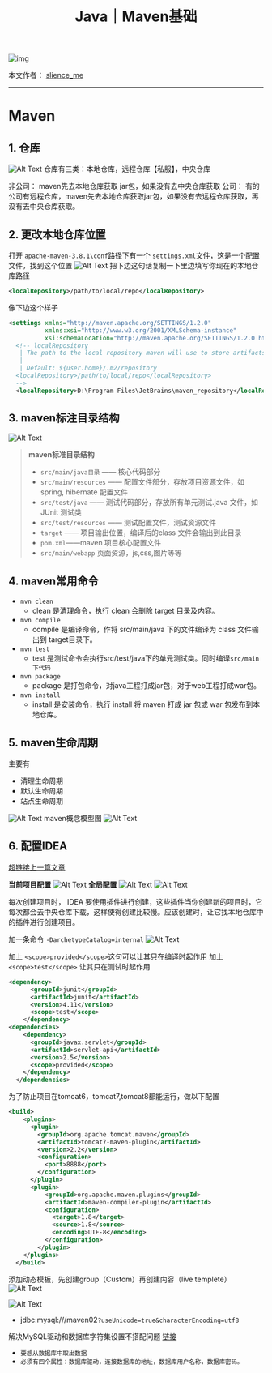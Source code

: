 ﻿---
layout: post
title: Java｜Maven基础
categories: [Java]
description: Maven基础
keywords: 编程语言, Java
mermaid: false
sequence: false
flow: false
mathjax: false
mindmap: false
mindmap2: false
---

![img](/images/posts/logo_slienceme3.png)

本文作者： [slience_me](https://slienceme.cn/)

---

# Maven
## 1. 仓库
![Alt Text](/images/posts/20210418094241519.png)
仓库有三类：本地仓库，远程仓库【私服】，中央仓库

非公司： maven先去本地仓库获取 jar包，如果没有去中央仓库获取
公司： 有的公司有远程仓库，maven先去本地仓库获取jar包，如果没有去远程仓库获取，再没有去中央仓库获取。

## 2. 更改本地仓库位置
打开 `apache-maven-3.8.1\conf`路径下有一个  `settings.xml`文件，这是一个配置文件，找到这个位置
![Alt Text](/images/posts/20210418094721924.png)
把下边这句话复制一下里边填写你现在的本地仓库路径
```xml
<localRepository>/path/to/local/repo</localRepository>
```
像下边这个样子
```xml
<settings xmlns="http://maven.apache.org/SETTINGS/1.2.0"
          xmlns:xsi="http://www.w3.org/2001/XMLSchema-instance"
          xsi:schemaLocation="http://maven.apache.org/SETTINGS/1.2.0 http://maven.apache.org/xsd/settings-1.2.0.xsd">
  <!-- localRepository
   | The path to the local repository maven will use to store artifacts.
   |
   | Default: ${user.home}/.m2/repository
  <localRepository>/path/to/local/repo</localRepository>
  -->
  <localRepository>D:\Program Files\JetBrains\maven_repository</localRepository>
```
## 3. maven标注目录结构
![Alt Text](/images/posts/20210418095500394.png)
> **maven标准目录结构**
> -  `src/main/java目录` —— 核心代码部分
> - `src/main/resources` —— 配置文件部分，存放项目资源文件，如 spring, hibernate 配置文件
> - `src/test/java` —— 测试代码部分，存放所有单元测试.java 文件，如 JUnit 测试类
> - `src/test/resources` —— 测试配置文件，测试资源文件
> - `target` —— 项目输出位置，编译后的class 文件会输出到此目录
> - `pom.xml`——maven 项目核心配置文件
> - `src/main/webapp` 页面资源，js,css,图片等等
## 4. maven常用命令
- `mvn clean`
	- clean 是清理命令，执行 clean 会删除 target 目录及内容。
- `mvn compile`
	- compile 是编译命令，作将 src/main/java 下的文件编译为 class 文件输出到 target目录下。
- `mvn test`
	- test 是测试命令会执行src/test/java下的单元测试类。同时编译`src/main下代码`
- `mvn package`
	-  package 是打包命令，对java工程打成jar包，对于web工程打成war包。
- `mvn install`
	- install 是安装命令，执行 install 将 maven 打成 jar 包或 war 包发布到本地仓库。
	
## 5. maven生命周期
主要有
- 清理生命周期 
- 默认生命周期
- 站点生命周期 

![Alt Text](/images/posts/20210418102038305.png)
maven概念模型图
![Alt Text](/images/posts/20210418102553981.png)
## 6. 配置IDEA 
[超链接上一篇文章](https://blog.csdn.net/Slience_me/article/details/115817902)

**当前项目配置**
![Alt Text](/images/posts/20210418103416211.png)
**全局配置**
![Alt Text](/images/posts/20210418170921832.png)
![Alt Text](/images/posts/20210418170956443.png)

每次创建项目时， IDEA 要使用插件进行创建，这些插件当你创建新的项目时，它每次都会去中央仓库下载，这样使得创建比较慢。应该创建时，让它找本地仓库中的插件进行创建项目。
 
加一条命令  `-DarchetypeCatalog=internal`
![Alt Text](/images/posts/20210418103549345.png)

加上 `<scope>provided</scope>`这句可以让其只在编译时起作用
加上  `<scope>test</scope>` 让其只在测试时起作用
```xml
<dependency>
      <groupId>junit</groupId>
      <artifactId>junit</artifactId>
      <version>4.11</version>
      <scope>test</scope>
    </dependency>
<dependencies>
    <dependency>
      <groupId>javax.servlet</groupId>
      <artifactId>servlet-api</artifactId>
      <version>2.5</version>
      <scope>provided</scope>
    </dependency>
  </dependencies>
```

为了防止项目在tomcat6，tomcat7,tomcat8都能运行，做以下配置

```xml
<build>
    <plugins>
      <plugin>
        <groupId>org.apache.tomcat.maven</groupId>
        <artifactId>tomcat7-maven-plugin</artifactId>
        <version>2.2</version>
        <configuration>
          <port>8888</port>
        </configuration>
      </plugin>
      <plugin>
          <groupId>org.apache.maven.plugins</groupId>
          <artifactId>maven-compiler-plugin</artifactId>
          <configuration>
            <target>1.8</target>
            <source>1.8</source>
            <encoding>UTF-8</encoding>
          </configuration>
        </plugin>
    </plugins>
  </build>
```
添加动态模板，先创建group（Custom）再创建内容（live templete）
![Alt Text](/images/posts/20210418164336943.png)

![Alt Text](/images/posts/20210418164258608.png)
- jdbc:mysql:///maven02`?useUnicode=true&characterEncoding=utf8`

解决MySQL驱动和数据库字符集设置不搭配问题  [链接](https://blog.csdn.net/Slience_me/article/details/115836984)


 * `要想从数据库中取出数据`
 * `必须有四个属性：数据库驱动，连接数据库的地址，数据库用户名称，数据库密码。`

